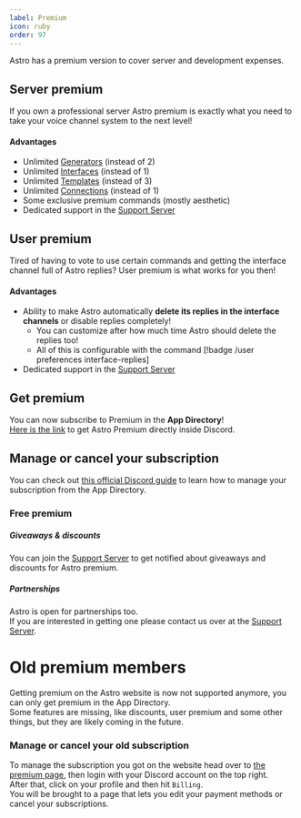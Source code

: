 ```yaml
---
label: Premium
icon: ruby
order: 97
---
```

Astro has a premium version to cover server and development expenses.  

## Server premium
If you own a professional server Astro premium is exactly what you need to take your voice channel system to the next level!

#### Advantages
- Unlimited [Generators](temporary-voice-channels/generators.md) (instead of 2)
- Unlimited [Interfaces](temporary-voice-channels/interfaces.md) (instead of 1)
- Unlimited [Templates](temporary-voice-channels/templates.md) (instead of 3)
- Unlimited [Connections](voice-roles.md) (instead of 1)
- Some exclusive premium commands (mostly aesthetic)
- Dedicated support in the [Support Server](https://astro-bot.space/support)


## User premium
Tired of having to vote to use certain commands and getting the interface channel full of Astro replies?
User premium is what works for you then!

#### Advantages
- Ability to make Astro automatically **delete its replies in the interface channels** or disable replies completely!
  - You can customize after how much time Astro should delete the replies too!
  - All of this is configurable with the command [!badge /user preferences interface-replies]
- Dedicated support in the [Support Server](${Links.support})

## Get premium
You can now subscribe to Premium in the **App Directory**!  
[Here is the link](https://discord.com/application-directory/715621848489918495/premium) to get Astro Premium directly inside Discord.

## Manage or cancel your subscription
You can check out [this official Discord guide](https://support.discord.com/hc/en-us/articles/9359445233303-Premium-App-Subscriptions-FAQ) to learn how to manage your subscription from the App Directory.  

### Free premium
##### Giveaways & discounts
You can join the [Support Server](https://astro-bot.space/support) to get notified about giveaways and discounts for Astro premium.

##### Partnerships
Astro is open for partnerships too.  
If you are interested in getting one please contact us over at the [Support Server](https://astro-bot.space/support).

# Old premium members
Getting premium on the Astro website is now not supported anymore, you can only get premium in the App Directory.  
Some features are missing, like discounts, user premium and some other things, but they are likely coming in the future.  

### Manage or cancel your old subscription
To manage the subscription you got on the website head over to [the premium page](https://astro-bot.space/premium), then login with your Discord account on the top right.  
After that, click on your profile and then hit `Billing`.  
You will be brought to a page that lets you edit your payment methods or cancel your subscriptions.